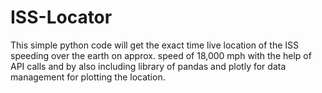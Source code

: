 # ISS-Locator
This simple python code will get the exact time live location of the ISS speeding over the earth on approx. speed of 18,000 mph with the help of API calls and by also including library of pandas and plotly for data management for plotting the location.
